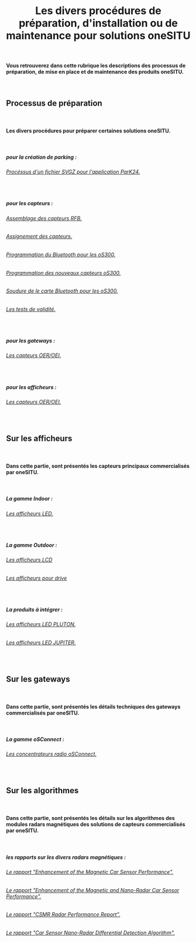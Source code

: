 <h1 style="text-align: center;">Les divers procédures de préparation, d'installation ou de maintenance pour solutions oneSITU</h1>


<br>

#### Vous retrouverez dans cette rubrique les descriptions des processus de préparation, de mise en place et de maintenance des produits oneSITU.

<br>

## <i class="fas fa-arrow-alt-circle-right" style = "color : #bc3d11;"></i> Processus de préparation

<br>

#### Les divers procédures pour préparer certaines solutions oneSITU.

<br>

##### pour la création de parking :

###### [<i class="fas fa-caret-right"></i>  Procéssus d'un fichier SVGZ pour l'application ParK24. ](https://drive.google.com/drive/folders/1tzuQS-HlYpEEgr2_bbPdfHebN9WXN9Y1)


<br>

##### pour les capteurs :

###### [<i class="fas fa-caret-right"></i>  Assemblage des capteurs RFB. ](https://drive.google.com/drive/folders/1UW5696qybikzLFRB6g7_CmWF8cx5xZWo)

###### [<i class="fas fa-caret-right"></i>  Assignement des capteurs. ](https://drive.google.com/drive/folders/1UW5696qybikzLFRB6g7_CmWF8cx5xZWo)

###### [<i class="fas fa-caret-right"></i>  Programmation du Bluetooth pour les oS300. ](https://drive.google.com/drive/folders/1UW5696qybikzLFRB6g7_CmWF8cx5xZWo)

###### [<i class="fas fa-caret-right"></i>  Programmation des nouveaux capteurs oS300. ](https://drive.google.com/drive/folders/1UW5696qybikzLFRB6g7_CmWF8cx5xZWo)

###### [<i class="fas fa-caret-right"></i>  Soudure de le carte Bluetooth pour les oS300. ](https://drive.google.com/drive/folders/1UW5696qybikzLFRB6g7_CmWF8cx5xZWo)

###### [<i class="fas fa-caret-right"></i>  Les tests de validité. ](https://drive.google.com/drive/folders/1UW5696qybikzLFRB6g7_CmWF8cx5xZWo)

<br>

##### pour les gateways :

###### [<i class="fas fa-caret-right"></i>  Les capteurs OER/OEI. ](https://drive.google.com/drive/u/1/folders/14aPWA6yHnNjoXCoPwtIm1gLJC_tef64b)

<br>

##### pour les afficheurs :

###### [<i class="fas fa-caret-right"></i>  Les capteurs OER/OEI. ](https://drive.google.com/drive/u/1/folders/14aPWA6yHnNjoXCoPwtIm1gLJC_tef64b)

<br>





## <i class="fas fa-arrow-alt-circle-right" style = "color : #bc3d11;"></i>  Sur les afficheurs

<br>

#### Dans cette partie, sont présentés les capteurs principaux commercialisés par oneSITU.

<br>

##### La gamme Indoor :

###### [<i class="fas fa-caret-right"></i>  Les afficheurs LED. ](https://drive.google.com/drive/u/1/folders/14aPWA6yHnNjoXCoPwtIm1gLJC_tef64b)

<br>

##### La gamme Outdoor :

###### [<i class="fas fa-caret-right"></i>  Les afficheurs LCD ](https://drive.google.com/drive/u/1/folders/1E1nA5KRMiYm4tWsbIlHx1YU9H_T__iBX)

###### [<i class="fas fa-caret-right"></i>  Les afficheurs pour drive ](https://drive.google.com/drive/u/1/folders/1E1nA5KRMiYm4tWsbIlHx1YU9H_T__iBX)

<br>

##### La produits à intégrer :

###### [<i class="fas fa-caret-right"></i>  Les afficheurs LED PLUTON. ](https://drive.google.com/drive/u/1/folders/14aPWA6yHnNjoXCoPwtIm1gLJC_tef64b)

###### [<i class="fas fa-caret-right"></i>  Les afficheurs LED JUPITER. ](https://drive.google.com/drive/u/1/folders/14aPWA6yHnNjoXCoPwtIm1gLJC_tef64b)

<br>






## <i class="fas fa-arrow-alt-circle-right" style = "color : #bc3d11;"></i>  Sur les gateways

<br>

#### Dans cette partie, sont présentés les détails techniques des gateways commercialisés par oneSITU.

<br>

##### La gamme oSConnect :

###### [<i class="fas fa-caret-right"></i>  Les concentrateurs radio oSConnect. ](https://drive.google.com/drive/u/1/folders/1VHhFmbvhJVzbYTgR4HW9YOzuM0w9Ddth)

<br>





## <i class="fas fa-arrow-alt-circle-right" style = "color : #bc3d11;"></i>  Sur les algorithmes

<br>

#### Dans cette partie, sont présentés les détails sur les algorithmes des modules radars magnétiques des solutions de capteurs commercialisés par oneSITU.

<br>

##### les rapports sur les divers radars magnétiques :

###### [<i class="fas fa-caret-right"></i>  Le rapport "Enhancement of the Magnetic Car Sensor Performance". ](https://drive.google.com/drive/folders/15u193CQWvuIWRpcrK4yQ429seWXJBDwC0)

###### [<i class="fas fa-caret-right"></i>  Le rapport "Enhancement of the Magnetic and Nano-Radar Car Sensor Performance". ](https://drive.google.com/drive/folders/15u193CQWvuIWRpcrK4yQ429seWXJBDwC0)

###### [<i class="fas fa-caret-right"></i>  Le rapport "CSMR Radar Performance Report". ](https://drive.google.com/drive/folders/15u193CQWvuIWRpcrK4yQ429seWXJBDwC0)

###### [<i class="fas fa-caret-right"></i>  Le rapport "Car Sensor Nano-Radar Differential Detection Algorithm". ](https://drive.google.com/drive/folders/15u193CQWvuIWRpcrK4yQ429seWXJBDwC0)

<br>